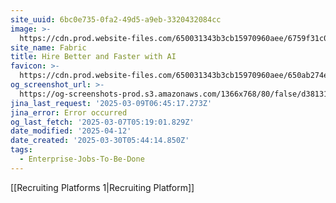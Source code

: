 ```yaml
---
site_uuid: 6bc0e735-0fa2-49d5-a9eb-3320432084cc
image: >-
  https://cdn.prod.website-files.com/650031343b3cb15970960aee/6759f31c057f5856fd2a85a7_Fabric%20Deck%20(AI%20Interviewing).jpg
site_name: Fabric
title: Hire Better and Faster with AI
favicon: >-
  https://cdn.prod.website-files.com/650031343b3cb15970960aee/650ab274e1de5f7e3b6ae6fd_fabric_logomark_enclosed.png
og_screenshot_url: >-
  https://og-screenshots-prod.s3.amazonaws.com/1366x768/80/false/d3813120a803dbfcec1175f3f34eaaafe0bc0dc7eb5508d85111f9c0cee29f86.jpeg
jina_last_request: '2025-03-09T06:45:17.273Z'
jina_error: Error occurred
og_last_fetch: '2025-03-07T05:19:01.829Z'
date_modified: '2025-04-12'
date_created: '2025-03-30T05:44:14.850Z'
tags:
  - Enterprise-Jobs-To-Be-Done
---
```






















[[Recruiting Platforms 1|Recruiting Platform]]
